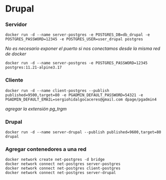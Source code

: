 # Drupal

### Servidor

```
docker run -d --name server-postgres -e POSTGRES_DB=db_drupal -e POSTGRES_PASSWORD=12345 -e POSTGRES_USER=user_drupal postgres
```

_No es necesario exponer el puerto si nos conectamos desde la misma red de docker_

```
docker run -d --name server-postgres -e POSTGRES_PASSWORD=12345 postgres:11.21-alpine3.17
```

### Cliente

```
docker run -d --name client-postgres --publish published=9500,target=80 -e PGADMIN_DEFAULT_PASSWORD=54321 -e PGADMIN_DEFAULT_EMAIL=sergiohidalgocaceres@gmail.com dpage/pgadmin4
```

_agregar la extensión pg_trgm_

### Drupal

```
docker run -d --name server-drupal --publish published=9600,target=80 drupal
```

### Agregar contenedores a una red

```
docker network create net-postgres -d bridge
docker network connect net-postgres server-postgres
docker network connect net-postgres client-postgres
docker network connect net-postgres server-drupal
```
